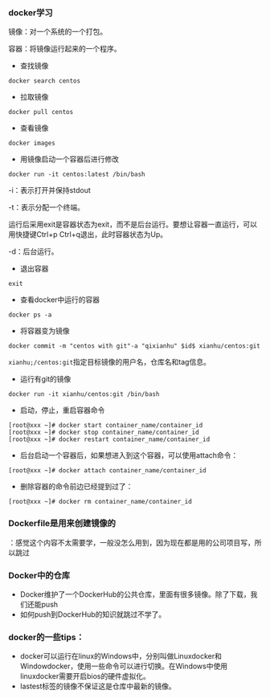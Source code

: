 ### docker学习

镜像：对一个系统的一个打包。

容器：将镜像运行起来的一个程序。



- 查找镜像

`docker search centos`

- 拉取镜像

`docker pull centos`

- 查看镜像

`docker images`

- 用镜像启动一个容器后进行修改

`docker run -it centos:latest /bin/bash`

-i：表示打开并保持stdout

-t：表示分配一个终端。

运行后采用exit是容器状态为exit，而不是后台运行。要想让容器一直运行，可以用快捷键Ctrl+p Ctrl+q退出，此时容器状态为Up。

-d：后台运行。

- 退出容器

`exit`

- 查看docker中运行的容器

`docker ps -a`

- 将容器变为镜像

`docker commit -m "centos with git"-a "qixianhu" $id$ xianhu/centos:git`

`xianhu;/centos:git`指定目标镜像的用户名，仓库名和tag信息。

- 运行有git的镜像

`docker run -it xianhu/centos:git /bin/bash`

- 启动，停止，重启容器命令

```
[root@xxx ~]# docker start container_name/container_id
[root@xxx ~]# docker stop container_name/container_id
[root@xxx ~]# docker restart container_name/container_id
```

- 后台启动一个容器后，如果想进入到这个容器，可以使用attach命令：

```text
[root@xxx ~]# docker attach container_name/container_id
```

- 删除容器的命令前边已经提到过了：

```text
[root@xxx ~]# docker rm container_name/container_id
```

### Dockerfile是用来创建镜像的

：感觉这个内容不太需要学，一般没怎么用到，因为现在都是用的公司项目写，所以跳过

### Docker中的仓库

- Docker维护了一个DockerHub的公共仓库，里面有很多镜像。除了下载，我们还能push
- 如何push到DockerHub的知识就跳过不学了。





### docker的一些tips：

- docker可以运行在linux的Windows中，分别叫做Linuxdocker和Windowdocker，使用一些命令可以进行切换。在Windows中使用linuxdocker需要开启bios的硬件虚拟化。
- lastest标签的镜像不保证这是仓库中最新的镜像。